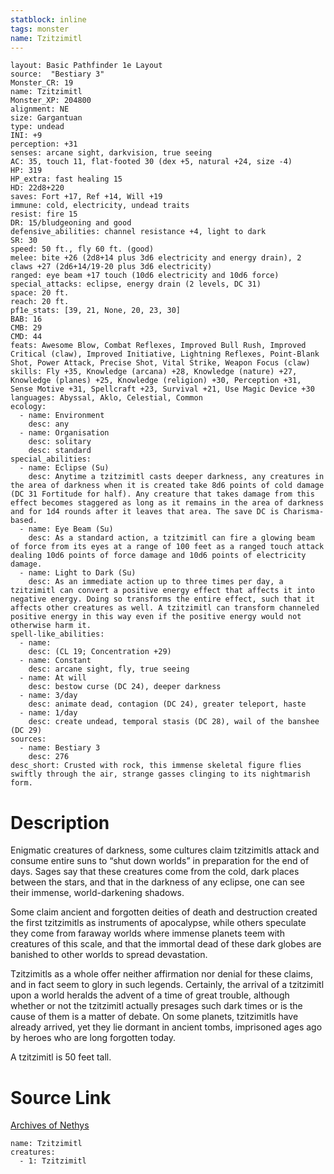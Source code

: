 ```yaml
---
statblock: inline
tags: monster
name: Tzitzimitl
---
```

```statblock
layout: Basic Pathfinder 1e Layout
source:  "Bestiary 3"
Monster_CR: 19
name: Tzitzimitl
Monster_XP: 204800
alignment: NE
size: Gargantuan
type: undead
INI: +9
perception: +31
senses: arcane sight, darkvision, true seeing
AC: 35, touch 11, flat-footed 30 (dex +5, natural +24, size -4)
HP: 319
HP_extra: fast healing 15
HD: 22d8+220
saves: Fort +17, Ref +14, Will +19
immune: cold, electricity, undead traits
resist: fire 15
DR: 15/bludgeoning and good
defensive_abilities: channel resistance +4, light to dark
SR: 30
speed: 50 ft., fly 60 ft. (good)
melee: bite +26 (2d8+14 plus 3d6 electricity and energy drain), 2 claws +27 (2d6+14/19-20 plus 3d6 electricity)
ranged: eye beam +17 touch (10d6 electricity and 10d6 force)
special_attacks: eclipse, energy drain (2 levels, DC 31)
space: 20 ft.
reach: 20 ft.
pf1e_stats: [39, 21, None, 20, 23, 30]
BAB: 16
CMB: 29
CMD: 44
feats: Awesome Blow, Combat Reflexes, Improved Bull Rush, Improved Critical (claw), Improved Initiative, Lightning Reflexes, Point-Blank Shot, Power Attack, Precise Shot, Vital Strike, Weapon Focus (claw)
skills: Fly +35, Knowledge (arcana) +28, Knowledge (nature) +27, Knowledge (planes) +25, Knowledge (religion) +30, Perception +31, Sense Motive +31, Spellcraft +23, Survival +21, Use Magic Device +30
languages: Abyssal, Aklo, Celestial, Common
ecology:
  - name: Environment
    desc: any
  - name: Organisation
    desc: solitary
    desc: standard
special_abilities:
  - name: Eclipse (Su)
    desc: Anytime a tzitzimitl casts deeper darkness, any creatures in the area of darkness when it is created take 8d6 points of cold damage (DC 31 Fortitude for half). Any creature that takes damage from this effect becomes staggered as long as it remains in the area of darkness and for 1d4 rounds after it leaves that area. The save DC is Charisma-based.
  - name: Eye Beam (Su)
    desc: As a standard action, a tzitzimitl can fire a glowing beam of force from its eyes at a range of 100 feet as a ranged touch attack dealing 10d6 points of force damage and 10d6 points of electricity damage.
  - name: Light to Dark (Su)
    desc: As an immediate action up to three times per day, a tzitzimitl can convert a positive energy effect that affects it into negative energy. Doing so transforms the entire effect, such that it affects other creatures as well. A tzitzimitl can transform channeled positive energy in this way even if the positive energy would not otherwise harm it.
spell-like_abilities:
  - name:
    desc: (CL 19; Concentration +29)
  - name: Constant
    desc: arcane sight, fly, true seeing
  - name: At will
    desc: bestow curse (DC 24), deeper darkness
  - name: 3/day
    desc: animate dead, contagion (DC 24), greater teleport, haste
  - name: 1/day
    desc: create undead, temporal stasis (DC 28), wail of the banshee (DC 29)
sources:
  - name: Bestiary 3
    desc: 276
desc_short: Crusted with rock, this immense skeletal figure flies swiftly through the air, strange gasses clinging to its nightmarish form.
```
# Description
Enigmatic creatures of darkness, some cultures claim tzitzimitls attack and consume entire suns to “shut down worlds” in preparation for the end of days. Sages say that these creatures come from the cold, dark places between the stars, and that in the darkness of any eclipse, one can see their immense, world-darkening shadows.

Some claim ancient and forgotten deities of death and destruction created the first tzitzimitls as instruments of apocalypse, while others speculate they come from faraway worlds where immense planets teem with creatures of this scale, and that the immortal dead of these dark globes are banished to other worlds to spread devastation.

Tzitzimitls as a whole offer neither affirmation nor denial for these claims, and in fact seem to glory in such legends. Certainly, the arrival of a tzitzimitl upon a world heralds the advent of a time of great trouble, although whether or not the tzitzimitl actually presages such dark times or is the cause of them is a matter of debate. On some planets, tzitzimitls have already arrived, yet they lie dormant in ancient tombs, imprisoned ages ago by heroes who are long forgotten today.

A tzitzimitl is 50 feet tall.
# Source Link
[Archives of Nethys](https://aonprd.com/MonsterDisplay.aspx?ItemName=Tzitzimitl)
```encounter-table
name: Tzitzimitl
creatures:
  - 1: Tzitzimitl
```
